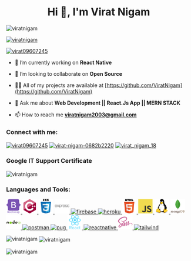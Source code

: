 <h1 align="center">Hi 👋, I'm Virat Nigam</h1>
<p align="left"> <img src="https://komarev.com/ghpvc/?username=viratnigam&label=Profile%20views&color=0e75b6&style=flat" alt="viratnigam" /> </p>

<p align="left"> <a href="https://github.com/ryo-ma/github-profile-trophy"><img src="https://github-profile-trophy.vercel.app/?username=viratnigam" alt="viratnigam" /></a> </p>

<p align="left"> <a href="https://twitter.com/virat09607245" target="blank"><img src="https://img.shields.io/twitter/follow/virat09607245?logo=twitter&style=for-the-badge" alt="virat09607245" /></a> </p>

- 🔭 I’m currently working on **React Native**

- 👯 I’m looking to collaborate on **Open Source**

- 👨‍💻 All of my projects are available at [https://github.com/ViratNigam](https://github.com/ViratNigam)

- 💬 Ask me about **Web Development || React.Js App || MERN STACK**

- 📫 How to reach me **viratnigam2003@gmail.com**

<h3 align="left">Connect with me:</h3>
<p align="left">
<a href="https://twitter.com/virat09607245" target="blank"><img align="center" src="https://raw.githubusercontent.com/rahuldkjain/github-profile-readme-generator/master/src/images/icons/Social/twitter.svg" alt="virat09607245" height="30" width="40" /></a>
<a href="https://linkedin.com/in/virat-nigam-0682b2220" target="blank"><img align="center" src="https://raw.githubusercontent.com/rahuldkjain/github-profile-readme-generator/master/src/images/icons/Social/linked-in-alt.svg" alt="virat-nigam-0682b2220" height="30" width="40" /></a>
<a href="https://instagram.com/virat_nigam_18" target="blank"><img align="center" src="https://raw.githubusercontent.com/rahuldkjain/github-profile-readme-generator/master/src/images/icons/Social/instagram.svg" alt="virat_nigam_18" height="30" width="40" /></a>
</p>
<h3 align="left">Google IT Support Certificate</h3>
<img align="center" src="https://user-images.githubusercontent.com/87934158/149665052-bd852768-c804-4172-95bc-aec2dea60ea5.png" alt="viratnigam" />
<h3 align="left">Languages and Tools:</h3>
<p align="left"> <a href="https://getbootstrap.com" target="_blank" rel="noreferrer"> <img src="https://raw.githubusercontent.com/devicons/devicon/master/icons/bootstrap/bootstrap-plain-wordmark.svg" alt="bootstrap" width="40" height="40"/> </a> <a href="https://www.w3schools.com/cpp/" target="_blank" rel="noreferrer"> <img src="https://raw.githubusercontent.com/devicons/devicon/master/icons/cplusplus/cplusplus-original.svg" alt="cplusplus" width="40" height="40"/> </a> <a href="https://www.w3schools.com/css/" target="_blank" rel="noreferrer"> <img src="https://raw.githubusercontent.com/devicons/devicon/master/icons/css3/css3-original-wordmark.svg" alt="css3" width="40" height="40"/> </a> <a href="https://expressjs.com" target="_blank" rel="noreferrer"> <img src="https://raw.githubusercontent.com/devicons/devicon/master/icons/express/express-original-wordmark.svg" alt="express" width="40" height="40"/> </a> <a href="https://firebase.google.com/" target="_blank" rel="noreferrer"> <img src="https://www.vectorlogo.zone/logos/firebase/firebase-icon.svg" alt="firebase" width="40" height="40"/> </a> <a href="https://heroku.com" target="_blank" rel="noreferrer"> <img src="https://www.vectorlogo.zone/logos/heroku/heroku-icon.svg" alt="heroku" width="40" height="40"/> </a> <a href="https://www.w3.org/html/" target="_blank" rel="noreferrer"> <img src="https://raw.githubusercontent.com/devicons/devicon/master/icons/html5/html5-original-wordmark.svg" alt="html5" width="40" height="40"/> </a> <a href="https://developer.mozilla.org/en-US/docs/Web/JavaScript" target="_blank" rel="noreferrer"> <img src="https://raw.githubusercontent.com/devicons/devicon/master/icons/javascript/javascript-original.svg" alt="javascript" width="40" height="40"/> </a> <a href="https://www.linux.org/" target="_blank" rel="noreferrer"> <img src="https://raw.githubusercontent.com/devicons/devicon/master/icons/linux/linux-original.svg" alt="linux" width="40" height="40"/> </a> <a href="https://www.mongodb.com/" target="_blank" rel="noreferrer"> <img src="https://raw.githubusercontent.com/devicons/devicon/master/icons/mongodb/mongodb-original-wordmark.svg" alt="mongodb" width="40" height="40"/> </a> <a href="https://nodejs.org" target="_blank" rel="noreferrer"> <img src="https://raw.githubusercontent.com/devicons/devicon/master/icons/nodejs/nodejs-original-wordmark.svg" alt="nodejs" width="40" height="40"/> </a> <a href="https://postman.com" target="_blank" rel="noreferrer"> <img src="https://www.vectorlogo.zone/logos/getpostman/getpostman-icon.svg" alt="postman" width="40" height="40"/> </a> <a href="https://pugjs.org" target="_blank" rel="noreferrer"> <img src="https://cdn.worldvectorlogo.com/logos/pug.svg" alt="pug" width="40" height="40"/> </a> <a href="https://reactjs.org/" target="_blank" rel="noreferrer"> <img src="https://raw.githubusercontent.com/devicons/devicon/master/icons/react/react-original-wordmark.svg" alt="react" width="40" height="40"/> </a> <a href="https://reactnative.dev/" target="_blank" rel="noreferrer"> <img src="https://reactnative.dev/img/header_logo.svg" alt="reactnative" width="40" height="40"/> </a> <a href="https://sass-lang.com" target="_blank" rel="noreferrer"> <img src="https://raw.githubusercontent.com/devicons/devicon/master/icons/sass/sass-original.svg" alt="sass" width="40" height="40"/> </a> <a href="https://tailwindcss.com/" target="_blank" rel="noreferrer"> <img src="https://www.vectorlogo.zone/logos/tailwindcss/tailwindcss-icon.svg" alt="tailwind" width="40" height="40"/> </a> </p>

<p><img align="left" src="https://github-readme-stats.vercel.app/api/top-langs?username=viratnigam&show_icons=true&locale=en&layout=compact" alt="viratnigam" /></p>

<p>&nbsp;<img align="center" src="https://github-readme-stats.vercel.app/api?username=viratnigam&show_icons=true&locale=en" alt="viratnigam" /></p>

<p><img align="center" src="https://github-readme-streak-stats.herokuapp.com/?user=viratnigam&" alt="viratnigam" /></p>


